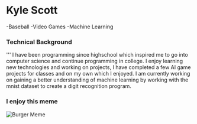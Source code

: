 # Kyle Scott

-Baseball
-Video Games
-Machine Learning

### Technical Background
'''
    I have been programming since highschool which inspired me
    to go into computer science and continue programming in
    college. I enjoy learning new technologies and working 
    on projects, I have completed a few AI game projects for 
    classes and on my own which I enjoyed. I am currently working 
    on gaining a better understanding of machine learning by working
    with the mnist dataset to create a digit recognition program.

### I enjoy this meme
![Burger Meme](https://i.redd.it/cb4bzar88dz31.jpg)